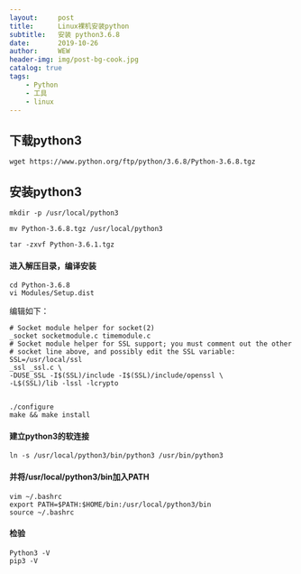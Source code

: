 ```yaml
---
layout:     post
title:      Linux裸机安装python
subtitle:   安装 python3.6.8
date:       2019-10-26
author:     WEW
header-img: img/post-bg-cook.jpg
catalog: true
tags:
    - Python
    - 工具
    - linux
---
```

## 下载python3
```python3
wget https://www.python.org/ftp/python/3.6.8/Python-3.6.8.tgz
```
## 安装python3
```shell
mkdir -p /usr/local/python3

mv Python-3.6.8.tgz /usr/local/python3

tar -zxvf Python-3.6.1.tgz
```
#### 进入解压目录，编译安装
```shell
cd Python-3.6.8
vi Modules/Setup.dist
```
编辑如下：
```shell
# Socket module helper for socket(2)
_socket socketmodule.c timemodule.c
# Socket module helper for SSL support; you must comment out the other
# socket line above, and possibly edit the SSL variable:
SSL=/usr/local/ssl
_ssl _ssl.c \
-DUSE_SSL -I$(SSL)/include -I$(SSL)/include/openssl \
-L$(SSL)/lib -lssl -lcrypto
```
```shell

./configure
make && make install
```

#### 建立python3的软连接
```shell
ln -s /usr/local/python3/bin/python3 /usr/bin/python3
```
#### 并将/usr/local/python3/bin加入PATH
```shell
vim ~/.bashrc
export PATH=$PATH:$HOME/bin:/usr/local/python3/bin
source ~/.bashrc
```
#### 检验
```shell
Python3 -V
pip3 -V
```
